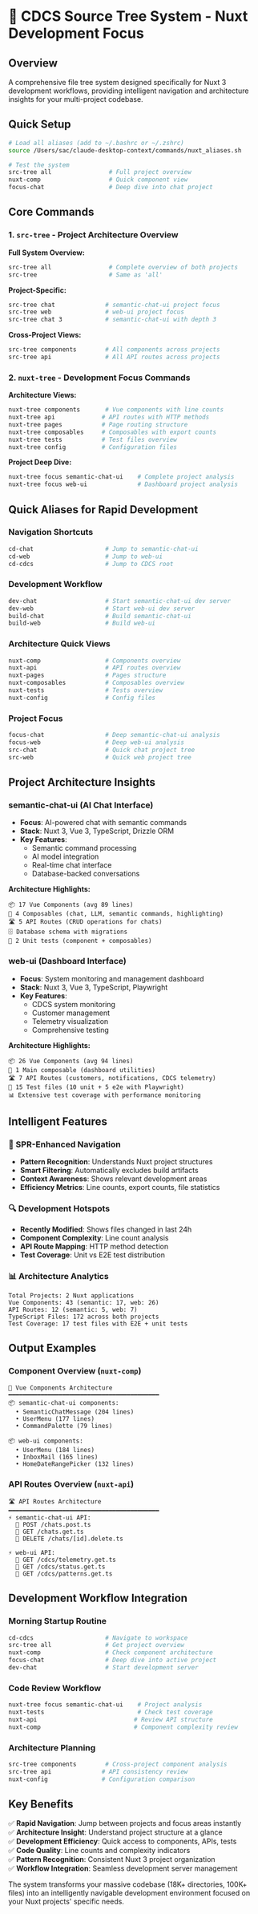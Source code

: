 # 🚀 CDCS Source Tree System - Nuxt Development Focus

## Overview

A comprehensive file tree system designed specifically for Nuxt 3 development workflows, providing intelligent navigation and architecture insights for your multi-project codebase.

## Quick Setup

```bash
# Load all aliases (add to ~/.bashrc or ~/.zshrc)
source /Users/sac/claude-desktop-context/commands/nuxt_aliases.sh

# Test the system
src-tree all                # Full project overview
nuxt-comp                   # Quick component view
focus-chat                  # Deep dive into chat project
```

## Core Commands

### 1. `src-tree` - Project Architecture Overview

**Full System Overview:**
```bash
src-tree all                # Complete overview of both projects
src-tree                    # Same as 'all'
```

**Project-Specific:**
```bash
src-tree chat              # semantic-chat-ui project focus
src-tree web               # web-ui project focus  
src-tree chat 3            # semantic-chat-ui with depth 3
```

**Cross-Project Views:**
```bash
src-tree components        # All components across projects
src-tree api               # All API routes across projects
```

### 2. `nuxt-tree` - Development Focus Commands

**Architecture Views:**
```bash
nuxt-tree components       # Vue components with line counts
nuxt-tree api             # API routes with HTTP methods
nuxt-tree pages           # Page routing structure
nuxt-tree composables     # Composables with export counts
nuxt-tree tests           # Test files overview
nuxt-tree config          # Configuration files
```

**Project Deep Dive:**
```bash
nuxt-tree focus semantic-chat-ui    # Complete project analysis
nuxt-tree focus web-ui              # Dashboard project analysis
```

## Quick Aliases for Rapid Development

### Navigation Shortcuts
```bash
cd-chat                    # Jump to semantic-chat-ui
cd-web                     # Jump to web-ui  
cd-cdcs                    # Jump to CDCS root
```

### Development Workflow
```bash
dev-chat                   # Start semantic-chat-ui dev server
dev-web                    # Start web-ui dev server
build-chat                 # Build semantic-chat-ui
build-web                  # Build web-ui
```

### Architecture Quick Views
```bash
nuxt-comp                  # Components overview
nuxt-api                   # API routes overview
nuxt-pages                 # Pages structure
nuxt-composables           # Composables overview
nuxt-tests                 # Tests overview
nuxt-config                # Config files
```

### Project Focus
```bash
focus-chat                 # Deep semantic-chat-ui analysis
focus-web                  # Deep web-ui analysis
src-chat                   # Quick chat project tree
src-web                    # Quick web project tree
```

## Project Architecture Insights

### semantic-chat-ui (AI Chat Interface)
- **Focus**: AI-powered chat with semantic commands
- **Stack**: Nuxt 3, Vue 3, TypeScript, Drizzle ORM
- **Key Features**: 
  - Semantic command processing
  - AI model integration
  - Real-time chat interface
  - Database-backed conversations

**Architecture Highlights:**
```
📦 17 Vue Components (avg 89 lines)
🧩 4 Composables (chat, LLM, semantic commands, highlighting)  
🛣️ 5 API Routes (CRUD operations for chats)
🗄️ Database schema with migrations
🧪 2 Unit tests (component + composables)
```

### web-ui (Dashboard Interface)  
- **Focus**: System monitoring and management dashboard
- **Stack**: Nuxt 3, Vue 3, TypeScript, Playwright
- **Key Features**:
  - CDCS system monitoring
  - Customer management
  - Telemetry visualization
  - Comprehensive testing

**Architecture Highlights:**
```
📦 26 Vue Components (avg 94 lines)
🧩 1 Main composable (dashboard utilities)
🛣️ 7 API Routes (customers, notifications, CDCS telemetry)
🧪 15 Test files (10 unit + 5 e2e with Playwright)
📊 Extensive test coverage with performance monitoring
```

## Intelligent Features

### 🎯 SPR-Enhanced Navigation
- **Pattern Recognition**: Understands Nuxt project structures
- **Smart Filtering**: Automatically excludes build artifacts
- **Context Awareness**: Shows relevant development areas
- **Efficiency Metrics**: Line counts, export counts, file statistics

### 🔍 Development Hotspots
- **Recently Modified**: Shows files changed in last 24h
- **Component Complexity**: Line count analysis
- **API Route Mapping**: HTTP method detection
- **Test Coverage**: Unit vs E2E test distribution

### 📊 Architecture Analytics
```
Total Projects: 2 Nuxt applications
Vue Components: 43 (semantic: 17, web: 26)
API Routes: 12 (semantic: 5, web: 7) 
TypeScript Files: 172 across both projects
Test Coverage: 17 test files with E2E + unit tests
```

## Output Examples

### Component Overview (`nuxt-comp`)
```
🎨 Vue Components Architecture
━━━━━━━━━━━━━━━━━━━━━━━━━━━━━━━━━━━━━━━━━━
📦 semantic-chat-ui components:
  • SemanticChatMessage (204 lines)
  • UserMenu (177 lines)
  • CommandPalette (79 lines)

📦 web-ui components:  
  • UserMenu (184 lines)
  • InboxMail (165 lines)
  • HomeDateRangePicker (132 lines)
```

### API Routes Overview (`nuxt-api`)
```
🛣️ API Routes Architecture
━━━━━━━━━━━━━━━━━━━━━━━━━━━━━━━━━━━━━━━━━━
⚡ semantic-chat-ui API:
  🔗 POST /chats.post.ts
  🔗 GET /chats.get.ts
  🔗 DELETE /chats/[id].delete.ts

⚡ web-ui API:
  🔗 GET /cdcs/telemetry.get.ts
  🔗 GET /cdcs/status.get.ts
  🔗 GET /cdcs/patterns.get.ts
```

## Development Workflow Integration

### Morning Startup Routine
```bash
cd-cdcs                    # Navigate to workspace
src-tree all               # Get project overview
nuxt-comp                  # Check component architecture
focus-chat                 # Deep dive into active project
dev-chat                   # Start development server
```

### Code Review Workflow  
```bash
nuxt-tree focus semantic-chat-ui    # Project analysis
nuxt-tests                          # Check test coverage
nuxt-api                           # Review API structure
nuxt-comp                          # Component complexity review
```

### Architecture Planning
```bash
src-tree components        # Cross-project component analysis
src-tree api              # API consistency review
nuxt-config               # Configuration comparison
```

## Key Benefits

✅ **Rapid Navigation**: Jump between projects and focus areas instantly  
✅ **Architecture Insight**: Understand project structure at a glance  
✅ **Development Efficiency**: Quick access to components, APIs, tests  
✅ **Code Quality**: Line counts and complexity indicators  
✅ **Pattern Recognition**: Consistent Nuxt 3 project organization  
✅ **Workflow Integration**: Seamless development server management  

The system transforms your massive codebase (18K+ directories, 100K+ files) into an intelligently navigable development environment focused on your Nuxt projects' specific needs.
